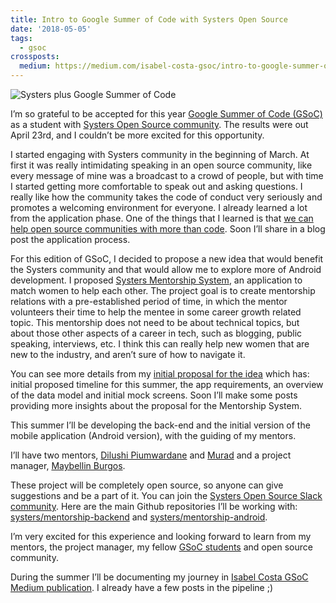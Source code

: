 ```yaml
---
title: Intro to Google Summer of Code with Systers Open Source
date: '2018-05-05'
tags:
  - gsoc
crossposts:
  medium: https://medium.com/isabel-costa-gsoc/intro-to-google-summer-of-code-with-systers-open-source-dbdaa92bd189
---
```


![Systers plus Google Summer of Code](/images/intro-to-gsoc-cover.png)

I’m so grateful to be accepted for this year [Google Summer of Code (GSoC)](https://summerofcode.withgoogle.com/) as a student with [Systers Open Source community](http://systers.io/). The results were out April 23rd, and I couldn’t be more excited for this opportunity.

I started engaging with Systers community in the beginning of March. At first it was really intimidating speaking in an open source community, like every message of mine was a broadcast to a crowd of people, but with time I started getting more comfortable to speak out and asking questions. I really like how the community takes the code of conduct very seriously and promotes a welcoming environment for everyone. I already learned a lot from the application phase. One of the things that I learned is that [we can help open source communities with more than code](http://systers.io/newcomers). Soon I’ll share in a blog post the application process.

For this edition of GSoC, I decided to propose a new idea that would benefit the Systers community and that would allow me to explore more of Android development. I proposed [Systers Mentorship System](https://summerofcode.withgoogle.com/projects/#5331289322815488), an application to match women to help each other. The project goal is to create mentorship relations with a pre-established period of time, in which the mentor volunteers their time to help the mentee in some career growth related topic. This mentorship does not need to be about technical topics, but about those other aspects of a career in tech, such as blogging, public speaking, interviews, etc. I think this can really help new women that are new to the industry, and aren’t sure of how to navigate it.

You can see more details from my [initial proposal for the idea](https://docs.google.com/document/d/1TkyLWbVyW9WHEoqFBwpE1GE6vDRf7aoITT6i7tBFKsw/edit#heading=h.dg1yimad8ycj) which has: initial proposed timeline for this summer, the app requirements, an overview of the data model and initial mock screens. Soon I’ll make some posts providing more insights about the proposal for the Mentorship System.


This summer I’ll be developing the back-end and the initial version of the mobile application (Android version), with the guiding of my mentors.

I’ll have two mentors, [Dilushi Piumwardane](https://github.com/Dilu9218) and [Murad](https://github.com/m-murad) and a project manager, [Maybellin Burgos](https://github.com/MayBurgos).

These project will be completely open source, so anyone can give suggestions and be a part of it. You can join the [Systers Open Source Slack community](http://systers.io/slack-systers-opensource/). Here are the main Github repositories I’ll be working with: [systers/mentorship-backend](https://github.com/systers/mentorship-backend) and [systers/mentorship-android](https://github.com/systers/mentorship-android).


I’m very excited for this experience and looking forward to learn from my mentors, the project manager, my fellow [GSoC students](https://summerofcode.withgoogle.com/organizations/6226384251256832/) and open source community.

During the summer I’ll be documenting my journey in [Isabel Costa GSoC Medium  publication](https://medium.com/isabel-costa-gsoc). I already have a few posts in the pipeline ;)
